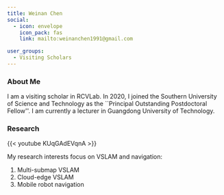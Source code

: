 ```yaml
---
title: Weinan Chen
social:
  - icon: envelope 
    icon_pack: fas
    link: mailto:weinanchen1991@gmail.com

user_groups:
  - Visiting Scholars
---
```

### About Me
I am a visiting scholar in RCVLab. In 2020, I joined the Southern University of Science and Technology as the ``Principal Outstanding Postdoctoral Fellow''. I am currently a lecturer in Guangdong University of Technology.

### Research
{{< youtube KUqGAdEVqnA >}}

My research interests focus on VSLAM and navigation: 
1. Multi-submap VSLAM 
2. Cloud-edge VSLAM
3. Mobile robot navigation

